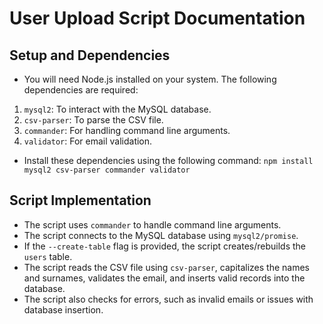 # User Upload Script Documentation
## Setup and Dependencies
- You will need Node.js installed on your system. The following dependencies are required:
1. `mysql2`: To interact with the MySQL database.
2. `csv-parser`: To parse the CSV file.
3. `commander`: For handling command line arguments.
4. `validator`: For email validation.

- Install these dependencies using the following command:
`npm install mysql2 csv-parser commander validator`

## Script Implementation
- The script uses `commander` to handle command line arguments.
- The script connects to the MySQL database using `mysql2/promise`.
- If the `--create-table` flag is provided, the script creates/rebuilds the `users` table.
- The script reads the CSV file using  `csv-parser`, capitalizes the names and surnames, validates the email, and inserts valid records into the database.
- The script also checks for errors, such as invalid emails or issues with database insertion.